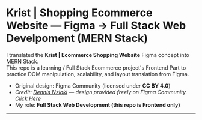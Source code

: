 # Krist | Shopping Ecommerce Website — Figma → Full Stack Web Develpoment (MERN Stack)

I translated the **Krist | Ecommerce Shopping Website** Figma concept into MERN Stack.  
This repo is a learning / Full Stack Ecommerce project's Frontend Part to practice DOM manipulation, scalability, and layout translation from Figma.

- Original design: Figma Community (licensed under **CC BY 4.0**)  
- *Credit: [Dennis Nzioki](https://www.figma.com/@dnxempire) — design provided freely on Figma Community.* *[Click Here](https://www.figma.com/community/file/1331059570995696876)*
- My role: **Full Stack Web Development (this repo is Frontend only)** 

---
